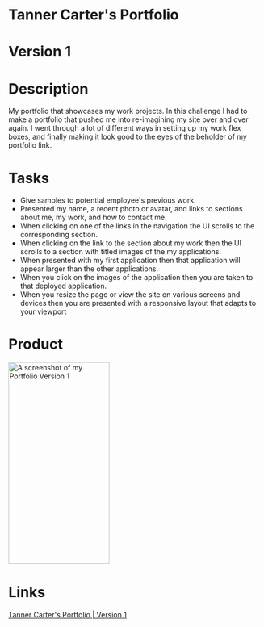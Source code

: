 # Tanner Carter's Portfolio

# Version 1


# Description

My portfolio that showcases my work projects. In this challenge I had to make a portfolio that pushed me into re-imagining my site over and over again. I went through a lot of different ways in setting up my work flex boxes, and finally making it look good to the eyes of the beholder of my portfolio link.

# Tasks

- Give samples to potential employee's previous work.
- Presented my name, a recent photo or avatar, and links to sections about me, my work, and how to contact me.
- When clicking on one of the links in the navigation the UI scrolls to the corresponding section.
- When clicking on the link to the section about my work then the UI scrolls to a section with titled images of the my applications.
- When presented with my first application then that application will appear larger than the other applications.
- When you click on the images of the application then you are taken to that deployed application.
- When you resize the page or view the site on various screens and devices then you are presented with a responsive layout that adapts to your viewport

# Product

<img src=" ![tannercarter github io_tanner-carter-portfolio](https://user-images.githubusercontent.com/80929740/116797256-b26a6480-aa98-11eb-8a11-0d6e9cffdbbf.png)
" width="200" height="400" alt="A screenshot of my Portfolio Version 1"/>

# Links

[Tanner Carter's Portfolio | Version 1](https://tannercarter.github.io/tanner-carter-portfolio/ )
